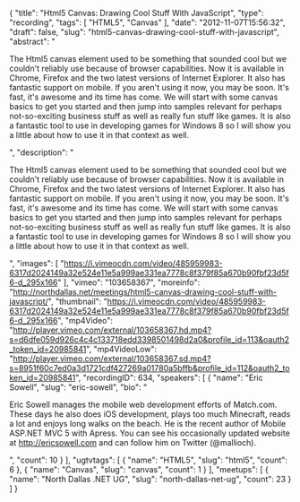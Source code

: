 {
  "title": "Html5 Canvas: Drawing Cool Stuff With JavaScript",
  "type": "recording",
  "tags": [
    "HTML5",
    "Canvas"
  ],
  "date": "2012-11-07T15:56:32",
  "draft": false,
  "slug": "html5-canvas-drawing-cool-stuff-with-javascript",
  "abstract": "<p>The Html5 canvas element used to be something that sounded cool but we couldn't reliably use because of browser capabilities. Now it is available in Chrome, Firefox and the two latest versions of Internet Explorer. It also has fantastic support on mobile. If you aren't using it now, you may be soon. It's fast, it's awesome and its time has come. We will start with some canvas basics to get you started and then jump into samples relevant for perhaps not-so-exciting business stuff as well as really fun stuff like games. It is also a fantastic tool to use in developing games for Windows 8 so I will show you a little about how to use it in that context as well.</p>",
  "description": "<p>The Html5 canvas element used to be something that sounded cool but we couldn't reliably use because of browser capabilities. Now it is available in Chrome, Firefox and the two latest versions of Internet Explorer. It also has fantastic support on mobile. If you aren't using it now, you may be soon. It's fast, it's awesome and its time has come. We will start with some canvas basics to get you started and then jump into samples relevant for perhaps not-so-exciting business stuff as well as really fun stuff like games. It is also a fantastic tool to use in developing games for Windows 8 so I will show you a little about how to use it in that context as well.</p>",
  "images": [
    "https://i.vimeocdn.com/video/485959983-6317d2024149a32e524e11e5a999ae331ea7778c8f379f85a670b90fbf23d5f6-d_295x166"
  ],
  "vimeo": "103658367",
  "moreinfo": "http://northdallas.net/meetings/html5-canvas-drawing-cool-stuff-with-javascript/",
  "thumbnail": "https://i.vimeocdn.com/video/485959983-6317d2024149a32e524e11e5a999ae331ea7778c8f379f85a670b90fbf23d5f6-d_295x166",
  "mp4Video": "http://player.vimeo.com/external/103658367.hd.mp4?s=d6dfe059d926c4c4c133718edd3398501498d2a0&profile_id=113&oauth2_token_id=20985841",
  "mp4VideoLow": "http://player.vimeo.com/external/103658367.sd.mp4?s=8951f60c7ed0a3d1721cdf427269a01780a5bffb&profile_id=112&oauth2_token_id=20985841",
  "recordingID": 634,
  "speakers": [
    {
      "name": "Eric Sowell",
      "slug": "eric-sowell",
      "bio": "<p>Eric Sowell manages the mobile web development efforts of Match.com. These days he also does iOS development, plays too much Minecraft, reads a lot and enjoys long walks on the beach. He is the recent author of Mobile ASP.NET MVC 5 with Apress. You can see his occasionally updated website at http://ericsowell.com and can follow him on Twitter (@mallioch).</p>",
      "count": 10
    }
  ],
  "ugtvtags": [
    {
      "name": "HTML5",
      "slug": "html5",
      "count": 6
    },
    {
      "name": "Canvas",
      "slug": "canvas",
      "count": 1
    }
  ],
  "meetups": [
    {
      "name": "North Dallas .NET UG",
      "slug": "north-dallas-net-ug",
      "count": 23
    }
  ]
}